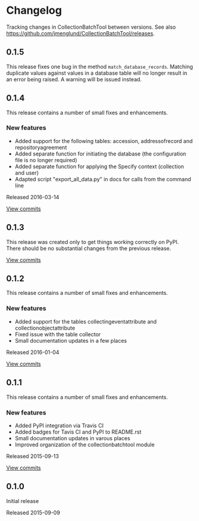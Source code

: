 # Changelog #

Tracking changes in CollectionBatchTool between versions. 
See also https://github.com/jmenglund/CollectionBatchTool/releases.


## 0.1.5 ##

This release fixes one bug in the method `match_database_records`. Matching duplicate values against values in a database table will no longer result in an error being raised. A warning will be issued instead.



## 0.1.4 ##

This release contains a number of small fixes and enhancements.


### New features ###

* Added support for the following tables: accession, addressofrecord and repositoryagreement
* Added separate function for initiating the database (the configuration file is no longer required)
* Added separate function for applying the Specify context (collection and user)
* Adapted script "export_all_data.py" in docs for calls from the command line

Released 2016-03-14

[View commits](https://github.com/jmenglund/CollectionBatchTool/compare/v0.1.3...v0.1.4)



## 0.1.3 ##

This release was created only to get things working correctly on PyPI.
There should be no substantial changes from the previous release.

[View commits](https://github.com/jmenglund/CollectionBatchTool/compare/v0.1.2...v0.1.3)



## 0.1.2 ##

This release contains a number of small fixes and enhancements.


### New features ###

* Added support for the tables collectingeventattribute and collectionobjectattribute
* Fixed issue with the table collector
* Small documentation updates in a few places

Released 2016-01-04

[View commits](https://github.com/jmenglund/CollectionBatchTool/compare/v0.1.1...v0.1.2)



## 0.1.1 ##

This release contains a number of small fixes and enhancements.


### New features ###

* Added PyPI integration via Travis CI
* Added badges for Tavis CI and PyPI to README.rst
* Small documentation updates in varous places
* Improved organization of the collectionbatchtool module

Released 2015-09-13

[View commits](https://github.com/jmenglund/CollectionBatchTool/compare/v0.1.0...v0.1.1)



## 0.1.0 ##

Initial release

Released 2015-09-09
